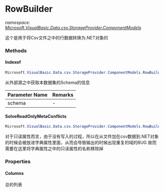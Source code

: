 ﻿# RowBuilder
_namespace: [Microsoft.VisualBasic.Data.csv.StorageProvider.ComponentModels](./index.md)_

这个是用于将Csv文件之中的行数据转换为.NET对象的



### Methods

#### Indexof
```csharp
Microsoft.VisualBasic.Data.csv.StorageProvider.ComponentModels.RowBuilder.Indexof(Microsoft.VisualBasic.Data.csv.StorageProvider.ComponentModels.ISchema)
```
从外部源之中获取本数据集的Schema的信息

|Parameter Name|Remarks|
|--------------|-------|
|schema|-|


#### SolveReadOnlyMetaConflicts
```csharp
Microsoft.VisualBasic.Data.csv.StorageProvider.ComponentModels.RowBuilder.SolveReadOnlyMetaConflicts
```
对于只读属性而言，由于没有写入的过程，所以在从文件加在csv数据到.NET对象的时候会被放进字典属性里面，从而会导致输出的时候出现重复的域的BUG
 故而需要在这里将字典属性之中的只读属性的名称移除掉


### Properties

#### Columns
总的列表
